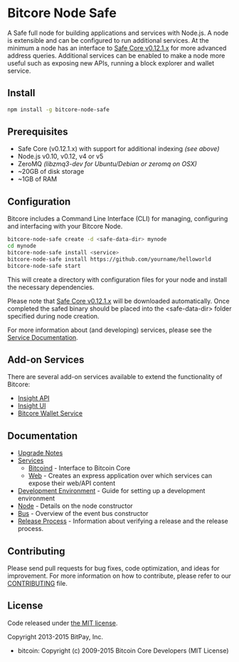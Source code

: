 Bitcore Node Safe
============

A Safe full node for building applications and services with Node.js. A node is extensible and can be configured to run additional services. At the minimum a node has an interface to [Safe Core v0.12.1.x](https://github.com/safepay/safe/tree/v0.12.1.x) for more advanced address queries. Additional services can be enabled to make a node more useful such as exposing new APIs, running a block explorer and wallet service.

## Install

```bash
npm install -g bitcore-node-safe
```

## Prerequisites

- Safe Core (v0.12.1.x) with support for additional indexing *(see above)*
- Node.js v0.10, v0.12, v4 or v5
- ZeroMQ *(libzmq3-dev for Ubuntu/Debian or zeromq on OSX)*
- ~20GB of disk storage
- ~1GB of RAM

## Configuration

Bitcore includes a Command Line Interface (CLI) for managing, configuring and interfacing with your Bitcore Node.

```bash
bitcore-node-safe create -d <safe-data-dir> mynode
cd mynode
bitcore-node-safe install <service>
bitcore-node-safe install https://github.com/yourname/helloworld
bitcore-node-safe start
```

This will create a directory with configuration files for your node and install the necessary dependencies.

Please note that [Safe Core v0.12.1.x](https://github.com/safepay/safe/tree/v0.12.1.x) will be downloaded automatically. Once completed the safed binary should be placed into the &lt;safe-data-dir&gt; folder specified during node creation.

For more information about (and developing) services, please see the [Service Documentation](docs/services.md).

## Add-on Services

There are several add-on services available to extend the functionality of Bitcore:

- [Insight API](https://github.com/safepay/insight-api-safe/tree/master)
- [Insight UI](https://github.com/safepay/insight-ui-safe/tree/master)
- [Bitcore Wallet Service](https://github.com/safepay/bitcore-wallet-service/tree/master)

## Documentation

- [Upgrade Notes](docs/upgrade.md)
- [Services](docs/services.md)
  - [Bitcoind](docs/services/bitcoind.md) - Interface to Bitcoin Core
  - [Web](docs/services/web.md) - Creates an express application over which services can expose their web/API content
- [Development Environment](docs/development.md) - Guide for setting up a development environment
- [Node](docs/node.md) - Details on the node constructor
- [Bus](docs/bus.md) - Overview of the event bus constructor
- [Release Process](docs/release.md) - Information about verifying a release and the release process.

## Contributing

Please send pull requests for bug fixes, code optimization, and ideas for improvement. For more information on how to contribute, please refer to our [CONTRIBUTING](https://github.com/bitpay/bitcore/blob/master/CONTRIBUTING.md) file.

## License

Code released under [the MIT license](https://github.com/bitpay/bitcore-node-safe/blob/master/LICENSE).

Copyright 2013-2015 BitPay, Inc.

- bitcoin: Copyright (c) 2009-2015 Bitcoin Core Developers (MIT License)
